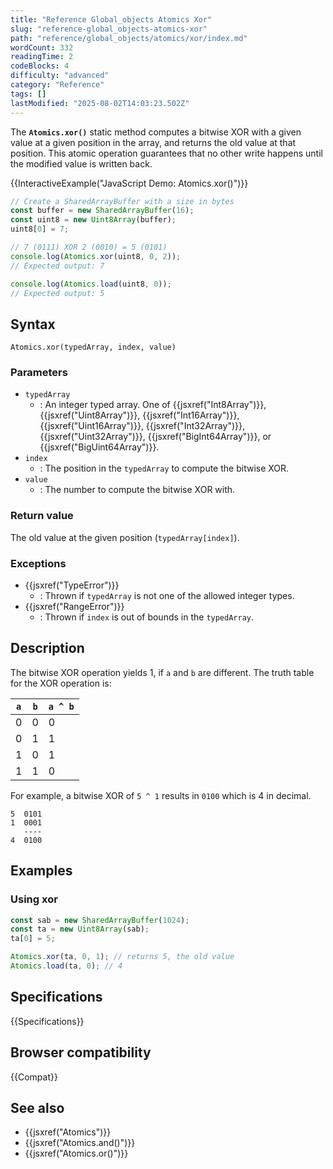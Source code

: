 ```yaml
---
title: "Reference Global_objects Atomics Xor"
slug: "reference-global_objects-atomics-xor"
path: "reference/global_objects/atomics/xor/index.md"
wordCount: 332
readingTime: 2
codeBlocks: 4
difficulty: "advanced"
category: "Reference"
tags: []
lastModified: "2025-08-02T14:03:23.502Z"
---
```



The **`Atomics.xor()`** static
method computes a bitwise XOR with a given value at a given position in the array, and
returns the old value at that position. This atomic operation guarantees that no other
write happens until the modified value is written back.

{{InteractiveExample("JavaScript Demo: Atomics.xor()")}}

```js interactive-example
// Create a SharedArrayBuffer with a size in bytes
const buffer = new SharedArrayBuffer(16);
const uint8 = new Uint8Array(buffer);
uint8[0] = 7;

// 7 (0111) XOR 2 (0010) = 5 (0101)
console.log(Atomics.xor(uint8, 0, 2));
// Expected output: 7

console.log(Atomics.load(uint8, 0));
// Expected output: 5
```

## Syntax

```js-nolint
Atomics.xor(typedArray, index, value)
```

### Parameters

- `typedArray`
  - : An integer typed array. One of {{jsxref("Int8Array")}}, {{jsxref("Uint8Array")}},
    {{jsxref("Int16Array")}}, {{jsxref("Uint16Array")}}, {{jsxref("Int32Array")}},
    {{jsxref("Uint32Array")}}, {{jsxref("BigInt64Array")}}, or
    {{jsxref("BigUint64Array")}}.
- `index`
  - : The position in the `typedArray` to compute the bitwise XOR.
- `value`
  - : The number to compute the bitwise XOR with.

### Return value

The old value at the given position (`typedArray[index]`).

### Exceptions

- {{jsxref("TypeError")}}
  - : Thrown if `typedArray` is not one of the allowed integer types.
- {{jsxref("RangeError")}}
  - : Thrown if `index` is out of bounds in the `typedArray`.

## Description

The bitwise XOR operation yields 1, if `a` and `b` are different.
The truth table for the XOR operation is:

| `a` | `b` | `a ^ b` |
| --- | --- | ------- |
| 0   | 0   | 0       |
| 0   | 1   | 1       |
| 1   | 0   | 1       |
| 1   | 1   | 0       |

For example, a bitwise XOR of `5 ^ 1` results in `0100` which is
4 in decimal.

```plain
5  0101
1  0001
   ----
4  0100
```

## Examples

### Using xor

```js
const sab = new SharedArrayBuffer(1024);
const ta = new Uint8Array(sab);
ta[0] = 5;

Atomics.xor(ta, 0, 1); // returns 5, the old value
Atomics.load(ta, 0); // 4
```

## Specifications

{{Specifications}}

## Browser compatibility

{{Compat}}

## See also

- {{jsxref("Atomics")}}
- {{jsxref("Atomics.and()")}}
- {{jsxref("Atomics.or()")}}
